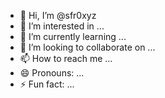 - 👋 Hi, I’m @sfr0xyz
- 👀 I’m interested in ...
- 🌱 I’m currently learning ...
- 💞️ I’m looking to collaborate on ...
- 📫 How to reach me ...
- 😄 Pronouns: ...
- ⚡ Fun fact: ...

<!---
sfr0xyz/sfr0xyz is a ✨ special ✨ repository because its `README.md` (this file) appears on your GitHub profile.
You can click the Preview link to take a look at your changes.
--->
